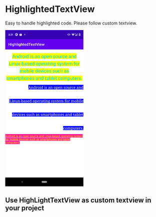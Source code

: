 # HighlightedTextView

Easy to handle highlighted code. Please follow custom textview.




<img src="https://github.com/datanapps/HighlightedTextView/blob/main/screens/screen_1.png" height="500" width="250"> 


## Use HighLightTextView as custom textview in your project 


<addr>
<datanapps.highlightedtextview.HighLightTextView
        android:id="@+id/tv2"
        android:layout_below="@+id/tv1"
        android:layout_width="wrap_content"
        android:layout_height="wrap_content"
        android:text="Android is an open source and Linux-based operating system for mobile devices such as smartphones and tablet computers."
        android:textColor="@color/white"
        app:fontFamily="serif"
        android:lineSpacingExtra="50sp"
        android:layout_marginTop="20dp"
        android:textSize="20sp"
        android:textAlignment="viewEnd"
        app:highLightColor="@color/blue"
        />
     </addr>   
        



